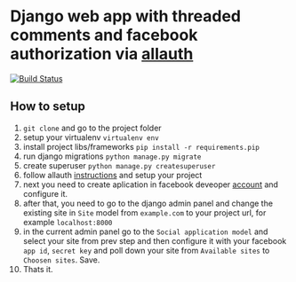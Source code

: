 # Django web app with threaded comments and facebook authorization via [allauth](https://github.com/pennersr/django-allauth)


[![Build Status](https://travis-ci.org/tdmitriy/django_comments.svg?branch=master)](https://travis-ci.org/tdmitriy/django_comments)

## How to setup
1. `git clone` and go to the project folder
2. setup your virtualenv `virtualenv env`
3. install project libs/frameworks `pip install -r requirements.pip`
4. run django migrations `python manage.py migrate`
5. create superuser `python manage.py createsuperuser`
6. follow allauth [instructions](https://django-allauth.readthedocs.io/en/latest/installation.html) and setup your project
7. next you need to create aplication in facebook deveoper [account](https://developers.facebook.com/) and configure it.
8. after that, you need to go to the django admin panel and change the existing site in `Site` model from `example.com` to your project url, for example `localhost:8000`
9. in the current admin panel go to the `Social application model` and select your site from prev step and then configure it with your facebook `app id`, `secret key` and poll down your site from `Available sites` to `Choosen sites`. Save.
10. Thats it.